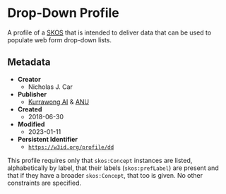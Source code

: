 # Drop-Down Profile

A profile of a [SKOS](https://www.w3.org/TR/skos-reference/) that is intended to deliver data that can be used to populate web form drop-down lists.

## Metadata

* **Creator**
  * Nicholas J. Car
* **Publisher**
  * [Kurrawong AI](https://kurrawong.net) & [ANU](https://cecc.anu.edu.au/people/nicholas-car)
* **Created**
  * 2018-06-30
* **Modified**
  * 2023-01-11
* **Persistent Identifier**
  * [`https://w3id.org/profile/dd`](https://w3id.org/profile/dd)


This profile requires only that `skos:Concept` instances are listed, alphabetically by label, that their labels (`skos:prefLabel`) are present and that if they have a broader `skos:Concept`, that too is given. No other constraints are specified.

